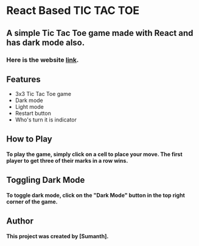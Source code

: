 # React Based TIC TAC TOE

## A simple Tic Tac Toe game made with React and has dark mode also.


### Here is the website [link](https://sumanth-tictactoe.netlify.app/).

## Features
* 3x3 Tic Tac Toe game
* Dark mode
* Light mode
* Restart button
* Who's turn it is indicator

## How to Play
#### To play the game, simply click on a cell to place your move. The first player to get three of their marks in a row wins.

## Toggling Dark Mode
#### To toggle dark mode, click on the "Dark Mode" button in the top right corner of the game.

## Author
#### This project was created by [Sumanth].

